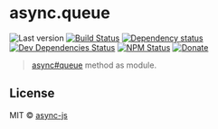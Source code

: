 # async.queue

![Last version](https://img.shields.io/github/tag/async-js/queue.svg?style=flat-square)
[![Build Status](http://img.shields.io/travis/async-js/queue/master.svg?style=flat-square)](https://travis-ci.org/async-js/queue)
[![Dependency status](http://img.shields.io/david/async-js/queue.svg?style=flat-square)](https://david-dm.org/async-js/queue)
[![Dev Dependencies Status](http://img.shields.io/david/dev/async-js/queue.svg?style=flat-square)](https://david-dm.org/async-js/queue#info=devDependencies)
[![NPM Status](http://img.shields.io/npm/dm/queue.svg?style=flat-square)](https://www.npmjs.org/package/queue)
[![Donate](https://img.shields.io/badge/donate-paypal-blue.svg?style=flat-square)](https://paypal.me/kikobeats)

> [async#queue](https://github.com/async-js/async#queue) method as module.

## License

MIT © [async-js](https://github.com/async-js)
